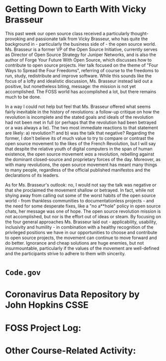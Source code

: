 # Getting Down to Earth With Vicky Brasseur
This past week our open source class received a particularly thought-provoking and passionate talk from Vicky Brasseur, who has quite the background in - particularly the business side of - the open source world. Ms. Brasseur is a former VP of the Open Source Initiative, currently serves as Director of Open Source Strategy for Juniper Networks, and is also the author of Forge Your Future With Open Source, which discusses how to contribute to open source projects. Her talk focused on the theme of "Four Ways to Spread the Four Freedoms", referring of course to the freedoms to run, study, redistribute and improve software. While this sounds like the focus of a lofty and idealistic discussion, Ms. Brasseur instead laid out a positive, but nonetheless biting, message: the mission is not yet accomplished. The FOSS world has accomplished a lot, but there remains much to be done.

In a way I could not help but feel that Ms. Brasseur offered what seems fairly inevitable in the history of revolutions: a follow-up critique on how the revolution is incomplete and the stated goals and ideals of the revolution had not been met in full (or perhaps that the revolution had been betrayed or a was always a lie). The two most immediate reactions to that statement are likely: a) revolution?! and b) was the talk that negative? Regarding the former, I don't believe its of much value to try to compare or contrast the open source movement to the likes of the French Revolution, but I will say that despite the relative youth of digital computers in the span of human existence, the open source movement *was* a revolution, rebelling against the dominant closed-source and proprietary forces of the day. Moreover, as with many revolutions, the open source movement has meant many things to many people, regardless of the official published manifestos and the declarations of its leaders. 

As for Ms. Brasseur's outlook: no, I would not say the talk was negative or that she proclaimed the movement shallow or betrayed. In fact, while not shying away from calling out some of the worst habits of the open source world - from thankless communities to documentationless projects - and the need for some desperate fixes, like a "no a**hole" policy in open source chats, her message was one of hope. The open source revolution mission is not accomplished, but nor is the effort out of ideas or steam. By focusing on the four general approaches Ms. Brasseur laid out - applicability, usability, inclusivity and humility - in combination with a healthy recognition of the privileged positions we have in our opportunities to choose and contribute to open source projects, the movement can continue to move forward and do better. Ignorance and cheap solutions are huge enemies, but not insurmountable, particularly if the values of the movement are well-defined and the participants strive to adhere to them with sincerity. 

# `Code.gov`

# Coronavirus Data Repository by John Hopkins CSSE

# FOSS Project Log:

# Other Course-Related Activity: